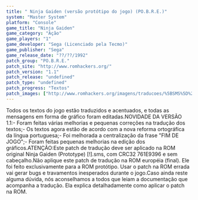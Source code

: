 ```yaml
---
title: " Ninja Gaiden (versão protótipo do jogo) (PO.B.R.E.)"
system: "Master System"
platform: "Console"
game_title: "Ninja Gaiden"
game_category: "Ação"
game_players: "1"
game_developer: "Sega (Licenciado pela Tecmo)"
game_publisher: "Sega"
game_release_date: "??/??/1992"
patch_group: "PO.B.R.E."
patch_site: "http://www.romhackers.org/"
patch_version: "1.1"
patch_release: "undefined"
patch_type: "undefined"
patch_progress: "Textos"
patch_images: ["http://www.romhackers.org/imagens/traducoes/%5BSMS%5D%20Ninja%20Gaiden%20-%20POBRE%20-%201.png","http://www.romhackers.org/imagens/traducoes/%5BSMS%5D%20Ninja%20Gaiden%20-%20POBRE%20-%202.png","http://www.romhackers.org/imagens/traducoes/%5BSMS%5D%20Ninja%20Gaiden%20-%20POBRE%20-%203.png"]
---
```

Todos os textos do jogo estão traduzidos e acentuados, e todas as mensagens em forma de gráfico foram editadas.NOVIDADE DA VERSÃO 1.1:- Foram feitas várias melhorias e pequenas correções na tradução dos textos;- Os textos agora estão de acordo com a nova reforma ortográfica da língua portuguesa;- Foi melhorada a centralização da frase "FIM DE JOGO";- Foram feitas pequenas melhorias na edição dos gráficos.ATENÇÃO:Este patch de tradução deve ser aplicado na ROM original Ninja Gaiden (Prototype) [!].sms, com CRC32 761E9396 e sem cabeçalho.Não aplique este patch de tradução na ROM européia (final). Ele foi feito exclusivamente para a ROM protótipo. Usar o patch na ROM errada vai gerar bugs e travamentos inesperados durante o jogo.Caso ainda reste alguma dúvida, nós aconselhamos a todos que leiam a documentação que acompanha a tradução. Ela explica detalhadamente como aplicar o patch na ROM.